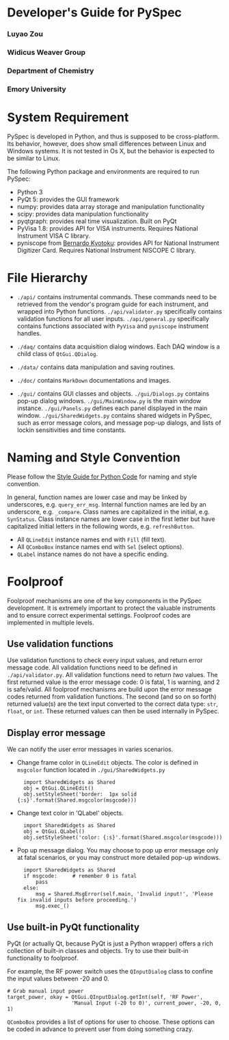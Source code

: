 # Developer's Guide for PySpec
### Luyao Zou
### Widicus Weaver Group
### Department of Chemistry
### Emory University

# System Requirement

PySpec is developed in Python, and thus is supposed to be cross-platform.
Its behavior, however, does show small differences between Linux and Windows systems.
It is not tested in Os X, but the behavior is expected to be similar to Linux.

The following Python package and environments are required to run PySpec:

* Python 3
* PyQt 5: provides the GUI framework
* numpy: provides data array storage and manipulation functionality
* scipy: provides data manipulation functionality
* pyqtgraph: provides real time visualization. Built on PyQt
* PyVisa 1.8: provides API for VISA instruments. Requires National Instrument VISA C library.
* pyniscope from [Bernardo Kyotoku](https://github.com/bernardokyotoku/pyniscope "target=_blank"): provides API for National Instrument Digitizer Card. Requires National Instrument NISCOPE C library.

# File Hierarchy

* `./api/` contains instrumental commands. These commands need to be retrieved from the vendor's program guide for each instrument, and wrapped into Python functions.
`./api/validator.py` specifically contains validation functions for all user inputs.
`./api/general.py` specifically contains functions associated with `PyVisa` and `pyniscope` instrument handles.

* `./daq/` contains data acquisition dialog windows. Each DAQ window is a child class of `QtGui.QDialog`.

* `./data/` contains data manipulation and saving routines.

* `./doc/` contains `MarkDown` documentations and images.

* `./gui/` contains GUI classes and objects.
`./gui/Dialogs.py` contains pop-up dialog windows.
`./gui/MainWindow.py` is the main window instance.
`./gui/Panels.py` defines each panel displayed in the main window.
`./gui/SharedWidgets.py` contains shared widgets in PySpec, such as error message colors, and message pop-up dialogs, and lists of lockin sensitivities and time constants.

# Naming and Style Convention

Please follow the [Style Guide for Python Code](http://legacy.python.org/dev/peps/pep-0008/) for naming and style convention.

In general, function names are lower case and may be linked by underscores, e.g. `query_err_msg`. Internal function names are led by an underscore, e.g. `_compare`. Class names are capitalized in the initial, e.g. `SynStatus`. Class instance names are lower case in the first letter but have capitalized initial letters in the following words, e.g. `refreshButton`.

* All `QLineEdit` instance names end with `Fill` (fill text).
* All `QComboBox` instance names end with `Sel` (select options).
* `QLabel` instance names do not have a specific ending. 

# Foolproof

Foolproof mechanisms are one of the key components in the PySpec development.
It is extremely important to protect the valuable instruments and to ensure correct experimental settings.
Foolproof codes are implemented in multiple levels.

## Use validation functions

Use validation functions to check every input values, and return error message code.
All validation functions need to be defined in `./api/validator.py`.
All validation functions need to return *two* values.
The first returned value is the error message code: 0 is fatal, 1 is warning, and 2 is safe/valid.
All foolproof mechanisms are build upon the error message codes returned from validation functions.
The second (and so on so forth) returned value(s) are the text input converted to the correct data type: `str`, `float`, or `int`.
These returned values can then be used internally in PySpec.

## Display error message

We can notify the user error messages in varies scenarios.

* Change frame color in `QLineEdit` objects.
The color is defined in `msgcolor` function located in `./gui/SharedWidgets.py`

        import SharedWidgets as Shared
        obj = QtGui.QLineEdit()
        obj.setStyleSheet('border:  1px solid {:s}'.format(Shared.msgcolor(msgcode)))

* Change text color in 'QLabel' objects.

        import SharedWidgets as Shared
        obj = QtGui.QLabel()
        obj.setStyleSheet('color: {:s}'.format(Shared.msgcolor(msgcode)))

* Pop up message dialog. You may choose to pop up error message only at fatal scenarios, or you may construct more detailed pop-up windows.

        import SharedWidgets as Shared
        if msgcode:     # remember 0 is fatal
            pass
        else:
            msg = Shared.MsgError(self.main, 'Invalid input!', 'Please fix invalid inputs before proceeding.')
            msg.exec_()

## Use built-in PyQt functionality

PyQt (or actually Qt, because PyQt is just a Python wrapper) offers a rich collection of built-in classes and objects.
Try to use their built-in functionality to foolproof.

For example, the RF power switch uses the `QInputDialog` class to confine the input values between -20 and 0.

    # Grab manual input power
    target_power, okay = QtGui.QInputDialog.getInt(self, 'RF Power',
                         'Manual Input (-20 to 0)', current_power, -20, 0, 1)

`QComboBox` provides a list of options for user to choose. These options can be coded in advance to prevent user from doing something crazy.
